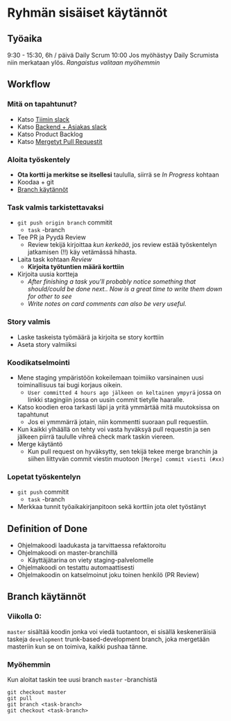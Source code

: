 # Ryhmän sisäiset käytännöt

## Työaika

9:30 - 15:30, 6h / päivä
Daily Scrum 10:00
Jos myöhästyy Daily Scrumista niin merkataan ylös. *Rangaistus valitaan myöhemmin*

## Workflow

### Mitä on tapahtunut?

- Katso [Tiimin slack](https://musiikinteoria-mooc.slack.com/messages/CJA3CNJ0J/)
- Katso [Backend + Asiakas slack](https://testmysummer.slack.com/messages/CJM2J1DK6/)
- Katso Product Backlog
- Katso [Mergetyt Pull Requestit](https://github.com/rage/musiikin-teoria-material/pulls?utf8=%E2%9C%93&q=is%3Apr+is%3Aclosed)

### Aloita työskentely

- **Ota kortti ja merkitse se itsellesi** taululla, siirrä se *In Progress* kohtaan
- Koodaa + git
- [Branch käytännöt](https://github.com/rage/musiikin-teoria-material/new/master#branch-k%C3%A4yt%C3%A4nn%C3%B6t)

### Task valmis tarkistettavaksi

- `git push origin branch` commitit
  - `task` -branch
- Tee PR ja Pyydä Review
  - Review tekijä kirjoittaa *kun kerkeää*, jos review estää työskentelyn jatkamisen (!!) käy vetämässä hihasta.
- Laita task kohtaan *Review*
  - **Kirjoita työtuntien määrä korttiin**
- Kirjoita uusia kortteja
  - *After finishing a task you'll probably notice something that should/could be done next.. Now is a great time to write them down for other to see*
  - *Write notes on card comments can also be very useful.*

### Story valmis

- Laske taskeista työmäärä ja kirjoita se story korttiin
- Aseta story valmiiksi

### Koodikatselmointi

- Mene staging ympäristöön kokeilemaan toimiiko varsinainen uusi toiminallisuus tai bugi korjaus oikein.
  - `User committed 4 hours ago jälkeen on keltainen ympyrä` jossa on linkki stagingiin jossa on uusin commit tietylle haaralle. 
- Katso koodien eroa tarkasti läpi ja yritä ymmärtää mitä muutoksissa on tapahtunut
  - Jos ei ymmmärrä jotain, niin kommentti suoraan pull requestiin. 
- Kun kaikki ylhäällä on tehty voi vasta hyväksyä pull requestin ja sen jälkeen piirrä taululle vihreä check mark taskin viereen.
- Merge käytäntö
  - Kun pull request on hyväksytty, sen tekijä tekee merge branchin ja siihen liittyvän commit viestin muotoon `[Merge] commit viesti (#xx)`

### Lopetat työskentelyn

- `git push` commitit
  - `task` -branch
- Merkkaa tunnit työaikakirjanpitoon sekä korttiin jota olet työstänyt

## Definition of Done

- Ohjelmakoodi laadukasta ja tarvittaessa refaktoroitu
- Ohjelmakoodi on master-branchillä
  - Käyttäjätarina on viety staging-palvelomelle
- Ohjelmakoodi on testattu automaattisesti
- Ohjelmakoodin on katselmoinut joku toinen henkilö (PR Review)

## Branch käytännöt

### Viikolla 0:

`master` sisältää koodin jonka voi viedä tuotantoon, ei sisällä keskeneräisiä taskeja
`development` trunk-based-development branch, joka mergetään masteriin kun se on toimiva, kaikki pushaa tänne.

### Myöhemmin

Kun aloitat taskin tee uusi branch `master` -branchistä
```
git checkout master
git pull
git branch <task-branch>
git checkout <task-branch>
```
